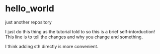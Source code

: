 # hello_world
just another repository

I just do this thing as the tutorial told to so this is a brief self-intorduction!
This line is to tell the changes and why you change and something.

I think adding sth directly is more convenient.

